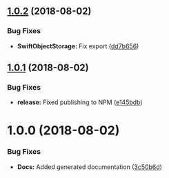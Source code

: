 ## [1.0.2](https://github.com/inkcloud/swift-object-storage/compare/v1.0.1...v1.0.2) (2018-08-02)


### Bug Fixes

* **SwiftObjectStorage:** Fix export ([dd7b656](https://github.com/inkcloud/swift-object-storage/commit/dd7b656))

## [1.0.1](https://github.com/inkcloud/swift-object-storage/compare/v1.0.0...v1.0.1) (2018-08-02)


### Bug Fixes

* **release:** Fixed publishing to NPM ([e145bdb](https://github.com/inkcloud/swift-object-storage/commit/e145bdb))

# 1.0.0 (2018-08-02)


### Bug Fixes

* **Docs:** Added generated documentation ([3c50b6d](https://github.com/inkcloud/swift-object-storage/commit/3c50b6d))
